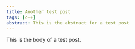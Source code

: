 ```yaml
---
title: Another test post
tags: [c++]
abstract: This is the abstract for a test post
---
```


This is the body of a test post.
